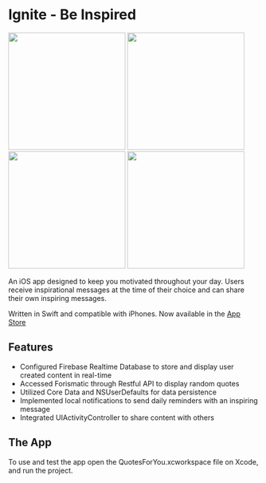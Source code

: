 # Ignite - Be Inspired

<img
src="https://github.com/JoyceMatos/ignite/blob/master/Screen%20Shot%202017-06-02%20at%204.56.10%20PM.png" width = "235"> <img
src="https://github.com/JoyceMatos/ignite/blob/master/Screen%20Shot%202017-06-02%20at%204.52.27%20PM.png" width = "235"> <img
src="https://github.com/JoyceMatos/ignite/blob/master/Screen%20Shot%202017-06-02%20at%204.53.06%20PM.png" width = "235"> <img
src="https://github.com/JoyceMatos/ignite/blob/master/Screen%20Shot%202017-06-26%20at%202.58.06%20PM.png" width = "235"> 


An iOS app designed to keep you motivated throughout your day. Users receive inspirational messages at the time of their choice and can share their own inspiring messages.

Written in Swift and compatible with iPhones.
Now available in the [App Store](https://itunes.apple.com/us/app/ignite-be-inspired/id1200049702?mt=8)	

## Features

- Configured Firebase Realtime Database to store and display user created content in real-time
- Accessed Forismatic through Restful API to display random quotes 
- Utilized Core Data and NSUserDefaults for data persistence
- Implemented local notifications to send daily reminders with an inspiring message
- Integrated UIActivityController to share content with others

## The App

To use and test the app open the QuotesForYou.xcworkspace file on Xcode, and run the project.


